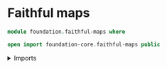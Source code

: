 # Faithful maps

```agda
module foundation.faithful-maps where

open import foundation-core.faithful-maps public
```

<details><summary>Imports</summary>

```agda

```

</details>
